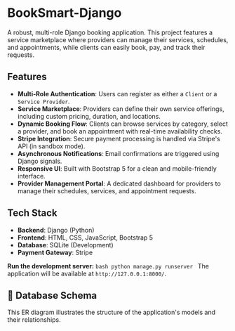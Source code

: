 # BookSmart-Django

A robust, multi-role Django booking application. This project features a service marketplace where providers can manage their services, schedules, and appointments, while clients can easily book, pay, and track their requests.

## Features

* **Multi-Role Authentication**: Users can register as either a `Client` or a `Service Provider`.
* **Service Marketplace**: Providers can define their own service offerings, including custom pricing, duration, and locations.
* **Dynamic Booking Flow**: Clients can browse services by category, select a provider, and book an appointment with real-time availability checks.
* **Stripe Integration**: Secure payment processing is handled via Stripe's API (in sandbox mode).
* **Asynchronous Notifications**: Email confirmations are triggered using Django signals.
* **Responsive UI**: Built with Bootstrap 5 for a clean and mobile-friendly interface.
* **Provider Management Portal**: A dedicated dashboard for providers to manage their schedules, services, and appointment requests.

## Tech Stack

* **Backend**: Django (Python)
* **Frontend**: HTML, CSS, JavaScript, Bootstrap 5
* **Database**: SQLite (Development)
* **Payment Gateway**: Stripe

 **Run the development server:**
    ```bash
    python manage.py runserver
    ```
    The application will be available at `http://127.0.0.1:8000/`.

## 🎨 Database Schema

This ER diagram illustrates the structure of the application's models and their relationships.
